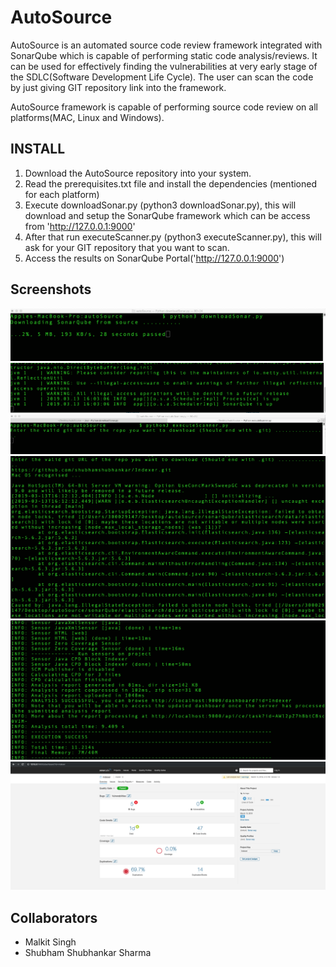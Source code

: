 # AutoSource

AutoSource is an automated source code review framework integrated with SonarQube which is capable of performing static code analysis/reviews. It can be used for effectively finding the vulnerabilities at very early stage of the SDLC(Software Development Life Cycle). The user can scan the code by just giving GIT repository link into the framework. 

AutoSource framework is capable of performing source code review on all platforms(MAC, Linux and Windows).  

## INSTALL

1. Download the AutoSource repository into your system.
2. Read the prerequisites.txt file and install the dependencies (mentioned for each platform)
3. Execute downloadSonar.py (python3 downloadSonar.py), this will download and setup the SonarQube framework which can be access from 'http://127.0.0.1:9000'
4. After that run executeScanner.py (python3 executeScanner.py), this will ask for your GIT repository that you want to scan.
5. Access the results on SonarQube Portal('http://127.0.0.1:9000')


## Screenshots

![execution](/images/downloadSonar.png)
![execution](/images/sonarIsUp.png)
![execution](/images/executeScanner.png)
![execution](/images/executingScript.png)
![execution](/images/scannerExecutionSuccess.png)
![execution](/images/resultInSonar.png)

## Collaborators
* Malkit Singh
* Shubham Shubhankar Sharma
